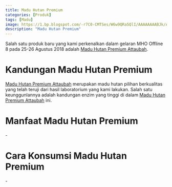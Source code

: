 ```yaml
---
title: Madu Hutan Premium
categories: [Produk]
tags: [Madu]
image: https://1.bp.blogspot.com/-r7C0-CMTSes/W6w9QRa5QlI/AAAAAAAABJk/AIP76rNomkQeCIzPwnkGBBnBvUzK0_1iwCKgBGAs/s1600/produk-maduhutanpremium.png
description: "Madu Hutan Premium"
---
```


<div class="paraph">Salah satu produk baru yang kami perkenalkan dalam gelaran MHO Offline 8 pada 25-26 Agustus 2018 adalah <a  class="mhoapp orange" href="{{ site.baseurl }}/posts/madu-hutan-premium-xkz" title="Madu Hutan Premium Attaubah">Madu Hutan Premium Attaubah</a>.</div>

<h1>Kandungan Madu Hutan Premium</h1>

<div class="paraph"><a  class="mhoapp orange" href="{{ site.baseurl }}/posts/madu-hutan-premium-xkz" title="Madu Hutan Premium Attaubah">Madu Hutan Premium Attaubah</a> merupakan madu hutan pilihan berkualitas yang telah teruji dari hasil laboratorium yang kami lakukan. Salah satu keunggunlannya adalah kandungan enzim yang tinggi di dalam <a  class="mhoapp orange" href="{{ site.baseurl }}/posts/madu-hutan-premium-xkz" title="Madu Hutan Premium Attaubah">Madu Hutan Premium Attaubah</a> ini.</div>

<h1>Manfaat Madu Hutan Premium</h1>

<div class="paraph">-</div>

<h1>Cara Konsumsi Madu Hutan Premium</h1>

<div class="paraph">-</div>